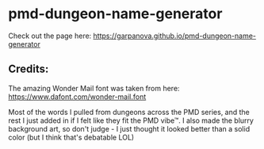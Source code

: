 # pmd-dungeon-name-generator

Check out the page here: https://garpanova.github.io/pmd-dungeon-name-generator

## Credits:
The amazing Wonder Mail font was taken from here: https://www.dafont.com/wonder-mail.font

Most of the words I pulled from dungeons across the PMD series, and the rest I just added in if I felt like they fit the PMD vibe™. I also made the blurry background art, so don't judge - I just thought it looked better than a solid color (but I think that's debatable LOL)
